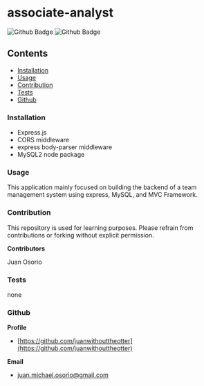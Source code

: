 # associate-analyst
![Github Badge](https://img.shields.io/github/languages/top/juanwithouttheotter/associate-analyst)
![Github Badge](https://img.shields.io/github/languages/count/juanwithouttheotter/associate-analyst?color=green)

## Contents
* [Installation](#Installation)
* [Usage](#Usage)
* [Contribution](#Contribution)
* [Tests](#Tests)
* [Github](#Github)

### Installation
* Express.js
* CORS middleware
* express body-parser middleware
* MySQL2 node package

### Usage
This application mainly focused on building the backend of a team management system using express, MySQL, and MVC Framework.

### Contribution

This repository is used for learning purposes. Please refrain from contributions or forking without explicit permission.

**Contributors**

Juan Osorio

### Tests
none

### Github
**Profile**
* [https://github.com/juanwithouttheotter](https://github.com/juanwithouttheotter)

**Email**
* [juan.michael.osorio@gmail.com](juan.michael.osorio@gmail.com)
